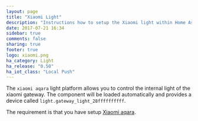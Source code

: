 ```yaml
---
layout: page
title: "Xiaomi Light"
description: "Instructions how to setup the Xiaomi light within Home Assistant."
date: 2017-07-21 16:34
sidebar: true
comments: false
sharing: true
footer: true
logo: xiaomi.png
ha_category: Light
ha_release: "0.50"
ha_iot_class: "Local Push"
---
```



The `xiaomi aqara` light platform allows you to control the internal light of the xiaomi gateway. The component will be loaded automatically and provides a device called `light.gateway_light_28ffffffffff`.

The requirement is that you have setup [Xiaomi aqara](/components/xiaomi_aqara/).

